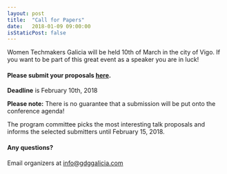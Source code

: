 ```yaml
---
layout: post
title:  "Call for Papers"
date:   2018-01-09 09:00:00
isStaticPost: false
---
```

Women Techmakers Galicia will be held 10th of March in the city of Vigo. If you want to be part of this great event as a speaker you are in luck!


#### Please submit your proposals [here](https://forms.gle/PaefR6diGzCihh256).
__Deadline__ is February 10th, 2018

__Please note:__ There is no guarantee that a submission will be put onto the conference agenda!<br/>

The program committee picks the most interesting talk proposals and informs the selected submitters until February 15, 2018.<br/>

#### Any questions?
Email organizers at [info@gdggalicia.com](mailto:info@gdggalicia.com)
